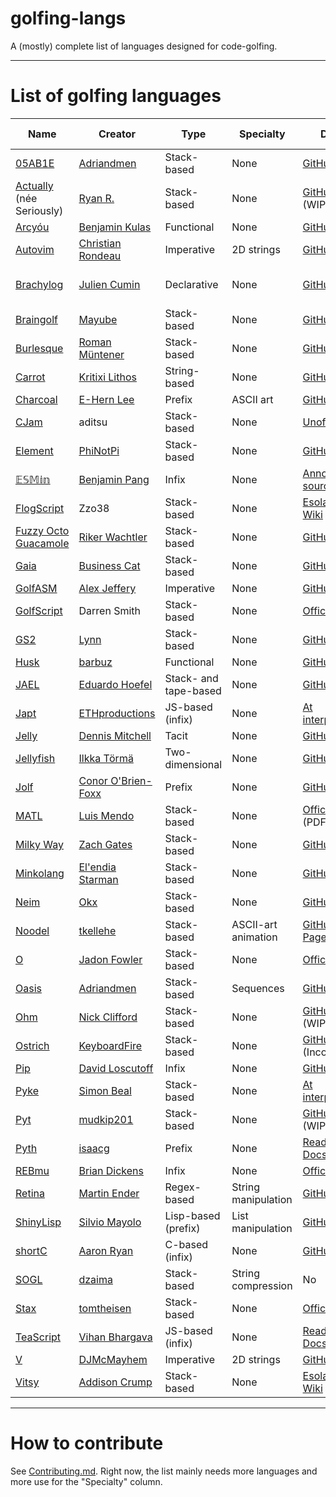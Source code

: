 # golfing-langs
A (mostly) complete list of languages designed for code-golfing.

---
# List of golfing languages

| Name | Creator | Type | Specialty | Docs | Quick ref | Online interpreter |
| --- | --- | --- | --- | --- | --- | --- |
| [05AB1E](https://github.com/Adriandmen/05AB1E) | [Adriandmen](https://github.com/Adriandmen) | Stack-based | None | [GitHub](https://github.com/Adriandmen/05AB1E/tree/master/docs) | [Yes](https://github.com/Adriandmen/05AB1E/blob/master/docs/info.txt) | [TIO](https://tio.run/#05ab1e) |
| [Actually](https://github.com/Mego/Seriously) (née Seriously) | [Ryan R.](https://github.com/Mego) | Stack-based | None | [GitHub Wiki](https://github.com/Mego/Seriously/wiki) (WIP) | [Yes](https://github.com/Mego/Seriously/blob/master/docs/commands.txt) | [TIO](https://tio.run/#actually) |
| [Arcyóu](https://github.com/Nazek42/arcyou) | [Benjamin Kulas](https://github.com/Nazek42) | Functional | None | [GitHub Wiki](https://github.com/Nazek42/arcyou/wiki) | [Yes](https://github.com/Nazek42/arcyou/wiki/Functions) | [TIO](https://tio.run/#arcyou) |
| [Autovim](https://github.com/christianrondeau/autovim) | [Christian Rondeau](https://github.com/christianrondeau) | Imperative | 2D strings | [GitHub](https://github.com/christianrondeau/autovim/blob/master/doc/index.md) | See docs | None |
| [Brachylog](https://github.com/JCumin/Brachylog) | [Julien Cumin](https://github.com/JCumin) | Declarative | None | [GitHub Wiki](https://github.com/JCumin/Brachylog/wiki) | [Yes](https://github.com/JCumin/Brachylog/wiki/8.1)-Built-in-Predicates) | [TIO](https://tio.run/#brachylog) |
| [Braingolf](https://github.com/gunnerwolf/braingolf) | [Mayube](https://github.com/gunnerwolf) | Stack-based | None | [GitHub](https://github.com/gunnerwolf/braingolf) | See docs | [TIO](https://tio.run/#braingolf)
| [Burlesque](https://github.com/FMNSSun/Burlesque) | [Roman Müntener](https://github.com/FMNSSun) | Stack-based | None | [GitHub](https://github.com/FMNSSun/Burlesque/blob/master/docs/BLSQ.md) | [Yes](http://mroman.ch/burlesque/lref.html) | None |
| [Carrot](https://github.com/kritixilithos/Carrot) | [Kritixi Lithos](https://github.com/kritixilithos) | String-based | None | [GitHub Wiki](https://github.com/kritixilithos/Carrot/wiki) | [WIP](https://github.com/kritixilithos/Carrot/wiki/Operators-(Monads)) | [Official](https://kritixilithos.github.io/Carrot/) |
| [Charcoal](https://github.com/somebody1234/Charcoal) | [E-Hern Lee](https://github.com/somebody1234) | Prefix | ASCII art | [GitHub Wiki](https://github.com/somebody1234/Charcoal/wiki) | See docs | [TIO](https://tio.run/#charcoal) |
| [CJam](https://sourceforge.net/p/cjam/wiki/Home/) | aditsu | Stack-based | None | [Unofficial](http://cjam.readthedocs.io/en/latest/index.html) | [Yes](http://foldr.moe/cjam.pdf) | [TIO](https://tio.run/#cjam) |
| [Element](https://github.com/PhiNotPi/Element) | [PhiNotPi](https://github.com/PhiNotPi) | Stack-based | None | [GitHub](https://github.com/PhiNotPi/Element/blob/master/Documentation) | No | [TIO](https://tio.run/#element) |
| [𝔼𝕊𝕄𝕚𝕟](https://github.com/molarmanful/ESMin) | [Benjamin Pang](https://github.com/molarmanful) | Infix | None | [Annotated source](https://github.com/molarmanful/ESMin/blob/gh-pages/interpreter3.js) | No | [Official](http://molarmanful.github.io/ESMin/interpreter3.html) |
| [FlogScript](https://esolangs.org/wiki/FlogScript) | Zzo38 | Stack-based | None | [Esolangs Wiki](https://esolangs.org/wiki/FlogScript) | See docs | None? |
| [Fuzzy Octo Guacamole](https://github.com/RikerW/Fuzzy-Octo-Guacamole) | [Riker Wachtler](https://github.com/RikerW) | Stack-based | None | [GitHub Wiki](https://github.com/RikerW/Fuzzy-Octo-Guacamole/wiki) | [WIP](https://github.com/RikerW/Fuzzy-Octo-Guacamole/wiki/Commands) | None | 
| [Gaia](https://github.com/splcurran/Gaia) | [Business Cat](https://github.com/splcurran) | Stack-based | None | [GitHub Wiki](https://github.com/splcurran/Gaia/wiki/Overview) | [Yes](https://github.com/splcurran/Gaia/wiki/Operators) | [TIO](https://tio.run/#gaia) |
| [GolfASM](https://github.com/alexj136/GolfASM) | [Alex Jeffery](https://github.com/alexj136) | Imperative | None | [GitHub](https://github.com/alexj136/GolfASM) | No | None |
| [GolfScript](http://www.golfscript.com/golfscript/) | Darren Smith | Stack-based | None | [Official](http://www.golfscript.com/golfscript/builtin.html) | [Yes](http://www.golfscript.com/golfscript/quickref.html) | [TIO](https://tio.run#golfscript) |
| [GS2](https://github.com/nooodl/gs2) | [Lynn](https://github.com/nooodl) | Stack-based | None | [GitHub](https://github.com/nooodl/gs2) | See docs | [TIO](https://tio.run/#gs2) |
| [Husk](https://github.com/barbuz/Husk) | [barbuz](https://github.com/barbuz) | Functional | None | [GitHub Wiki](https://github.com/barbuz/Husk/wiki) | [Yes](https://github.com/barbuz/Husk/wiki/Commands) | [TIO](https://tio.run/#husk) |
| [JAEL](https://github.com/eduardoHoefel/JAEL) | [Eduardo Hoefel](https://github.com/eduardoHoefel/) | Stack- and tape-based | None | [GitHub Wiki](https://github.com/eduardoHoefel/JAEL/wiki) | [Yes](https://github.com/eduardoHoefel/JAEL/blob/master/docs/cheatsheet.txt) | [TIO](https://tio.run/#jael) |
| [Japt](https://github.com/ETHproductions/japt) | [ETHproductions](https://github.com/ETHproductions) | JS-based (infix) | None | [At interpreter](http://ethproductions.github.io/japt/) | See docs | [Official](http://ethproductions.github.io/japt/)
| [Jelly](https://github.com/DennisMitchell/jelly) | [Dennis Mitchell](https://github.com/DennisMitchell/) | Tacit | None | [GitHub Wiki](https://github.com/DennisMitchell/jelly/wiki) | [Yes](https://github.com/DennisMitchell/jelly/wiki/Atoms) | [TIO](https://tio.run/#jelly) |
| [Jellyfish](https://github.com/iatorm/jellyfish) | [Ilkka Törmä](https://github.com/iatorm/) | Two-dimensional | None | [GitHub](https://github.com/iatorm/jellyfish/blob/master/doc.md) | [Yes](https://github.com/iatorm/jellyfish/blob/master/stdlib.md) | [TIO](https://tio.run/#jellyfish) |
| [Jolf](https://github.com/ConorOBrien-Foxx/Jolf/) | [Conor O'Brien-Foxx](https://github.com/ConorOBrien-Foxx/Jolf/) | Prefix | None | [GitHub](https://github.com/ConorOBrien-Foxx/Jolf/tree/master/docs) | [Yes](http://conorobrien-foxx.github.io/Jolf/explanation.html#2-commands) | [Official](http://conorobrien-foxx.github.io/Jolf/) |
| [MATL](https://github.com/lmendo/MATL) | [Luis Mendo](https://github.com/lmendo) | Stack-based | None | [Official](https://github.com/lmendo/MATL/blob/master/spec/MATL_spec.pdf) (PDF) | [Yes](https://github.com/lmendo/MATL/blob/master/spec/functionTable/function_table.pdf) | [Official](https://matl.suever.net/) |
| [Milky Way](https://github.com/zachgates7/Milky-Way) | [Zach Gates](https://github.com/zachgates7) | Stack-based | None | [GitHub](https://github.com/zachgates7/Milky-Way) | [Yes](https://github.com/zachgates7/Milky-Way#commands) | [TIO](https://tio.run#milky-way) |
| [Minkolang](https://github.com/elendiastarman/Minkolang) | [El'endia Starman](https://github.com/elendiastarman) | Stack-based | None | [GitHub](https://github.com/elendiastarman/Minkolang) | See docs | [Official](http://play.starmaninnovations.com/minkolang/) |
| [Neim](https://github.com/okx-code/Neim) | [Okx](https://github.com/okx-code) | Stack-based | None | [GitHub Wiki](https://github.com/okx-code/Neim/wiki) | [Yes](https://github.com/okx-code/Neim/wiki/Tokens) | [TIO](https://tio.run/#neim)
| [Noodel](https://github.com/tkellehe/noodel) | [tkellehe](https://github.com/tkellehe) | Stack-based | ASCII-art animation | [GitHub Pages](https://tkellehe.github.io/noodel/) | [Yes](https://github.com/tkellehe/noodel/blob/master/noodel_commands.txt) | [Official](https://tkellehe.github.io/noodel/editor.html) |
| [O](https://github.com/phase/o) | [Jadon Fowler](https://github.com/phase) | Stack-based | None | [Official](http://o.readthedocs.io/en/latest) | See docs | [Official](http://o-lang.herokuapp.com) |
| [Oasis](https://github.com/Adriandmen/Oasis) | [Adriandmen](https://github.com/Adriandmen) | Stack-based | Sequences | [GitHub](https://github.com/Adriandmen/Oasis) | [Yes](https://github.com/Adriandmen/Oasis/blob/master/info.txt) | [TIO](https://tio.run/#oasis) |
| [Ohm](https://github.com/MiningPotatoes/Ohm) | [Nick Clifford](https://github.com/MiningPotatoes) | Stack-based | None | [GitHub](https://github.com/MiningPotatoes/Ohm) (WIP) | [Yes](https://github.com/nickbclifford/Ohm/blob/master/components.md) | [TIO](https://tio.run/#ohm) |
| [Ostrich](https://github.com/KeyboardFire/ostrich-lang) | [KeyboardFire](https://github.com/KeyboardFire) | Stack-based | None | [GitHub](https://github.com/KeyboardFire/ostrich-lang/blob/master/doc/builtin.md) (Incomplete) | See docs | None |
| [Pip](https://github.com/dloscutoff/pip) | [David Loscutoff](https://github.com/dloscutoff) | Infix | None | [GitHub](https://github.com/dloscutoff/pip/tree/master/Documentation) | [Yes](https://github.com/dloscutoff/pip/blob/master/Documentation/Operator%20list.md) | [TIO](https://tio.run/#pip) |
| [Pyke](https://github.com/muddyfish/PYKE) | [Simon Beal](https://github.com/muddyfish) | Stack-based | None | [At interpreter](http://pyke.catbus.co.uk/) | See docs | [Official](http://pyke.catbus.co.uk/) |
| [Pyt](https://github.com/mudkip201/pyt) | [mudkip201](https://github.com/mudkip201) | Stack-based | None | [GitHub Wiki](https://github.com/mudkip201/pyt/wiki) (WIP) | [Yes](https://github.com/mudkip201/pyt/wiki/Functions) | [TIO](https://tio.run/#pyt) |
| [Pyth](https://github.com/isaacg1/pyth) | [isaacg](https://github.com/isaacg1) | Prefix | None | [Read the Docs](https://pyth.readthedocs.io/en/latest/) | [Yes](http://pyth.herokuapp.com/rev-doc.txt) | [Official](http://pyth.herokuapp.com/) |
| [REBmu](https://github.com/hostilefork/rebmu) | [Brian Dickens](https://github.com/hostilefork) | Infix | None | [Official](http://rebmu.hostilefork.com/) | No? | None |
| [Retina](https://github.com/m-ender/retina) | [Martin Ender](https://github.com/m-ender) | Regex-based | String manipulation | [GitHub Wiki](https://github.com/m-ender/retina/wiki/The-Language) | See docs | [TIO](https://tio.run/#retina) |
| [ShinyLisp](https://github.com/Mercerenies/shiny-lisp) | [Silvio Mayolo](https://github.com/Mercerenies) | Lisp-based (prefix) | List manipulation | [GitHub Wiki](https://github.com/Mercerenies/shiny-lisp/wiki) | [Yes](https://github.com/Mercerenies/shiny-lisp/wiki/Function-Reference) | None |
| [shortC](https://github.com/aaronryank/shortC) | [Aaron Ryan](https://github.com/aaronryank) | C-based (infix) | None | [GitHub](https://github.com/aaronryank/shortC) | See docs | [TIO](https://tio.run/#shortC)
| [SOGL](https://github.com/dzaima/SOGL) | [dzaima](https://github.com/dzaima) | Stack-based | String compression | No | [Yes](https://github.com/dzaima/SOGL/blob/master/P5ParserV0_12/data/charDefs.txt) | None
| [Stax](https://github.com/tomtheisen/stax) | [tomtheisen](https://github.com/tomtheisen) | Stack-based | None | [Official](https://github.com/tomtheisen/stax/tree/master/docs#stax) | [Yes](https://github.com/tomtheisen/stax/blob/master/docs/instructions.md) | [Official](https://staxlang.xyz/) |
| [TeaScript](https://github.com/vihanb/TeaScript) | [Vihan Bhargava](https://github.com/vihanb) | JS-based (infix) | None | [Read the Docs](http://teascript.rtfd.org/) | See docs | None |
| [V](https://github.com/DJMcMayhem/V) | [DJMcMayhem](https://github.com/DJMcMayhem) | Imperative | 2D strings | [GitHub Wiki](https://github.com/DJMcMayhem/V/wiki) | See docs | [TIO](https://tio.run/#v) |
| [Vitsy](https://github.com/VTCAKAVSMoACE/Vitsy/) | [Addison Crump](https://github.com/VTCAKAVSMoACE) | Stack-based | None | [Esolangs Wiki](http://esolangs.org/wiki/Vitsy) | [Yes](http://esolangs.org/wiki/Vitsy#Commands) | [TIO](https://tio.run/#vitsy) |

---
# How to contribute

See [Contributing.md](https://github.com/ETHproductions/golfing-langs/blob/master/CONTRIBUTING.md). Right now, the list mainly needs more languages and more use for the "Specialty" column.
